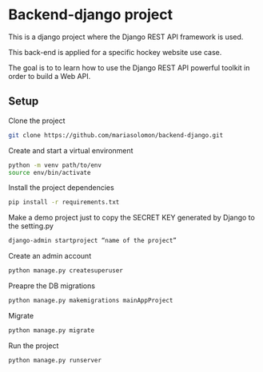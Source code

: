 # Backend-django project
This is a django project where the Django REST API framework is used.

This back-end is applied for a specific hockey website use case.

The goal is to to learn how to use the Django REST API powerful toolkit in order to build a Web API.

## Setup 
Clone the project
```bash
git clone https://github.com/mariasolomon/backend-django.git
```
Create and start a virtual environment
```bash
python -m venv path/to/env
source env/bin/activate
```
Install the project dependencies
```bash
pip install -r requirements.txt
```
Make a demo project just to copy the SECRET KEY generated by Django to the setting.py
```bash
django-admin startproject “name of the project”
```
Create an admin account
```bash
python manage.py createsuperuser
```
Preapre the DB migrations
```bash
python manage.py makemigrations mainAppProject
```
Migrate 
```bash
python manage.py migrate
```
Run the project 
```bash
python manage.py runserver 
```
